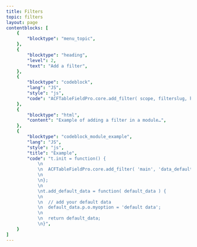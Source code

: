 ```yaml
---
title: Filters
topic: filters
layout: page
contentblocks: [
	{
		"blocktype": "menu_topic",
	},
	{
		"blocktype": "heading",
		"level": 2,
		"text": "Add a filter",
	},
	{
		"blocktype": "codeblock",
		"lang": "JS",
		"style": "js",
		"code": "ACFTableFieldPro.core.add_filter( scope, filterslug, handler );",
	},
	{
		"blocktype": "html",
		"content": "Example of adding a filter in a module…",
	},
	{
		"blocktype": "codeblock_module_example",
		"lang": "JS",
		"style": "js",
		"title": "Example",
		"code": "t.init = function() {
			\n
			\n	ACFTableFieldPro.core.add_filter( 'main', 'data_defaults', t.add_default_data );
			\n
			\n};
			\n
			\nt.add_default_data = function( default_data ) {
			\n
			\n	// add your default data
			\n	default_data.p.o.myoption = 'default data';
			\n
			\n	return default_data;
			\n}",
	}
]
---
```

